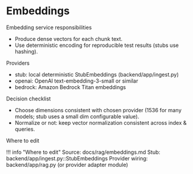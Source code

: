 # Embeddings

Embedding service responsibilities

- Produce dense vectors for each chunk text.
- Use deterministic encoding for reproducible test results (stubs use hashing).

Providers

- stub: local deterministic StubEmbeddings (backend/app/ingest.py)
- openai: OpenAI text-embedding-3-small or similar
- bedrock: Amazon Bedrock Titan embeddings

Decision checklist

- Choose dimensions consistent with chosen provider (1536 for many models; stub uses a small dim configurable value).
- Normalize or not: keep vector normalization consistent across index & queries.

Where to edit

!!! info "Where to edit"
    Source: docs/rag/embeddings.md
    Stub: backend/app/ingest.py::StubEmbeddings
    Provider wiring: backend/app/rag.py (or provider adapter module)
